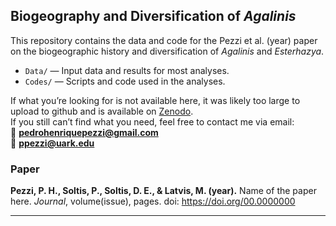## Biogeography and Diversification of *Agalinis*

This repository contains the data and code for the Pezzi et al. (year) paper on the biogeographic history and diversification of *Agalinis* and *Esterhazya*.

- `Data/` — Input data and results for most analyses.  
- `Codes/` — Scripts and code used in the analyses.

If what you’re looking for is not available here, it was likely too large to upload to github and is available on [Zenodo](http://www.link.com).  
If you still can’t find what you need, feel free to contact me via email:  
📧 **pedrohenriquepezzi@gmail.com**  
📧 **ppezzi@uark.edu**

### Paper
**Pezzi, P. H., Soltis, P., Soltis, D. E., & Latvis, M. (year).** Name of the paper here. *Journal*, volume(issue), pages. doi: https://doi.org/00.0000000

---

